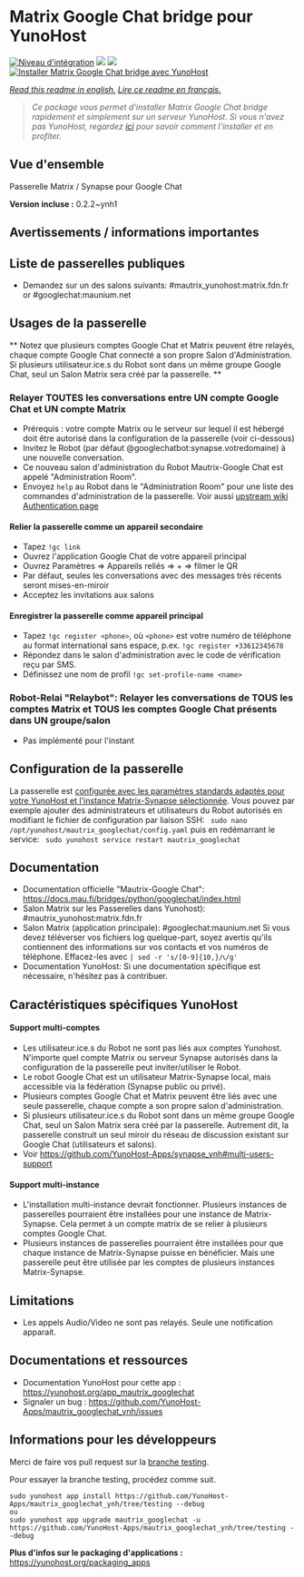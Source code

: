 # Matrix Google Chat bridge pour YunoHost

[![Niveau d'intégration](https://dash.yunohost.org/integration/mautrix_googlechat.svg)](https://dash.yunohost.org/appci/app/mautrix_googlechat) ![](https://ci-apps.yunohost.org/ci/badges/mautrix_googlechat.status.svg) ![](https://ci-apps.yunohost.org/ci/badges/mautrix_googlechat.maintain.svg)  
[![Installer Matrix Google Chat bridge avec YunoHost](https://install-app.yunohost.org/install-with-yunohost.svg)](https://install-app.yunohost.org/?app=mautrix_googlechat)

*[Read this readme in english.](./README.md)*
*[Lire ce readme en français.](./README_fr.md)*

> *Ce package vous permet d'installer Matrix Google Chat bridge rapidement et simplement sur un serveur YunoHost.
Si vous n'avez pas YunoHost, regardez [ici](https://yunohost.org/#/install) pour savoir comment l'installer et en profiter.*

## Vue d'ensemble

Passerelle Matrix / Synapse pour Google Chat

**Version incluse :** 0.2.2~ynh1



## Avertissements / informations importantes


## Liste de passerelles publiques

* Demandez sur un des salons suivants: #mautrix_yunohost:matrix.fdn.fr or #googlechat:maunium.net

## Usages de la passerelle
** Notez que plusieurs comptes Google Chat et Matrix peuvent être relayés, chaque compte Google Chat connecté a son propre Salon d'Administration. Si plusieurs utilisateur.ice.s du Robot sont dans un même groupe Google Chat, seul un Salon Matrix sera créé par la passerelle. **

### Relayer TOUTES les conversations entre UN compte Google Chat et UN compte Matrix
* Prérequis : votre compte Matrix ou le serveur sur lequel il est hébergé doit être autorisé dans la configuration de la passerelle (voir ci-dessous)
* Invitez le Robot (par défaut @googlechatbot:synapse.votredomaine) à une nouvelle conversation.
* Ce nouveau salon d'administration du Robot Mautrix-Google Chat est appelé "Administration Room".
* Envoyez ``help`` au Robot dans le "Administration Room" pour une liste des commandes d'administration de la passerelle.
Voir aussi [upstream wiki Authentication page](https://docs.mau.fi/bridges/python/googlechat/authentication.html)

#### Relier la passerelle comme un appareil secondaire
* Tapez ``!gc link``
* Ouvrez l'application Google Chat de votre appareil principal
* Ouvrez Paramètres => Appareils reliés => + => filmer le QR
* Par défaut, seules les conversations avec des messages très récents seront mises-en-miroir
* Acceptez les invitations aux salons

#### Enregistrer la passerelle comme appareil principal
* Tapez ``!gc register <phone>``, où ``<phone>`` est votre numéro de téléphone au format international sans espace, p.ex. ``!gc register +33612345678``
* Répondez dans le salon d'administration avec le code de vérification reçu par SMS.
* Définissez une nom de profil ``!gc set-profile-name <name>``

### Robot-Relai "Relaybot": Relayer les conversations de TOUS les comptes Matrix et TOUS les comptes Google Chat présents dans UN groupe/salon
* Pas implémenté pour l'instant

## Configuration de la passerelle

La passerelle est [configurée avec les paramètres standards adaptés pour votre YunoHost et l'instance Matrix-Synapse sélectionnée](https://github.com/YunoHost-Apps/mautrix_googlechat_ynh/blob/master/conf/config.yaml). Vous pouvez par exemple ajouter des administrateurs et utilisateurs du Robot autorisés en modifiant le fichier de configuration par liaison SSH: 
``` sudo nano /opt/yunohost/mautrix_googlechat/config.yaml```
puis en redémarrant le service: 
``` sudo yunohost service restart mautrix_googlechat```

## Documentation

 * Documentation officielle "Mautrix-Google Chat": https://docs.mau.fi/bridges/python/googlechat/index.html
 * Salon Matrix sur les Passerelles dans Yunohost): #mautrix_yunohost:matrix.fdn.fr
 * Salon Matrix (application principale): #googlechat:maunium.net
Si vous devez téléverser vos fichiers log quelque-part, soyez avertis qu'ils contiennent des informations sur vos contacts et vos numéros de téléphone. Effacez-les avec 
``| sed -r 's/[0-9]{10,}/📞/g' ``
 * Documentation YunoHost: Si une documentation spécifique est nécessaire, n'hésitez pas à contribuer.

## Caractéristiques spécifiques YunoHost

#### Support multi-comptes
* Les utilisateur.ice.s du Robot ne sont pas liés aux comptes Yunohost. N'importe quel compte Matrix ou serveur Synapse autorisés dans la configuration de la passerelle peut inviter/utiliser le Robot. 
* Le robot Google Chat est un utilisateur Matrix-Synapse local, mais accessible via la fédération (Synapse public ou privé).
* Plusieurs comptes Google Chat et Matrix peuvent être liés avec une seule passerelle, chaque compte a son propre salon d'administration. 
* Si plusieurs utilisateur.ice.s du Robot sont dans un même groupe Google Chat, seul un Salon Matrix sera créé par la passerelle. Autrement dit, la passerelle construit un seul miroir du réseau de discussion existant sur Google Chat (utilisateurs et salons).
* Voir https://github.com/YunoHost-Apps/synapse_ynh#multi-users-support

#### Support multi-instance

* L'installation multi-instance devrait fonctionner. Plusieurs instances de passerelles pourraient être installées pour une instance de Matrix-Synapse. Cela permet à un compte matrix de se relier à plusieurs comptes Google Chat. 
* Plusieurs instances de passerelles pourraient être installées pour que chaque instance de Matrix-Synapse puisse en bénéficier. Mais une passerelle peut être utilisée par les comptes de plusieurs instances Matrix-Synapse.

## Limitations

* Les appels Audio/Video ne sont pas relayés. Seule une notification apparait. 

## Documentations et ressources

* Documentation YunoHost pour cette app : https://yunohost.org/app_mautrix_googlechat
* Signaler un bug : https://github.com/YunoHost-Apps/mautrix_googlechat_ynh/issues

## Informations pour les développeurs

Merci de faire vos pull request sur la [branche testing](https://github.com/YunoHost-Apps/mautrix_googlechat_ynh/tree/testing).

Pour essayer la branche testing, procédez comme suit.
```
sudo yunohost app install https://github.com/YunoHost-Apps/mautrix_googlechat_ynh/tree/testing --debug
ou
sudo yunohost app upgrade mautrix_googlechat -u https://github.com/YunoHost-Apps/mautrix_googlechat_ynh/tree/testing --debug
```

**Plus d'infos sur le packaging d'applications :** https://yunohost.org/packaging_apps